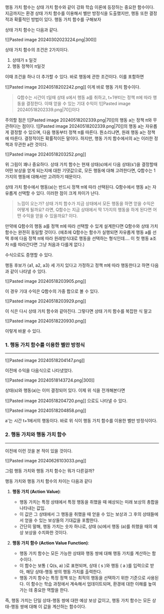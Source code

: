행동 가치 함수는 상태 가치 함수와 같이 강화 학습 이론에 등장하는 중요한 함수이다. 지금까지는 환경 상태 가치 함수를 이용해서 벨만 방정식을 도출했지만, 행동 또한 결정적과 확률적인 방법이 있다. 행동 가치 함수를 구해보자

상태 가치 함수는 다음과 같다.

![[Pasted image 20240302023224.png|300]]

상태 가치 함수의 조건은 2가지이다.
1. 상태가 s 일것
2. 행동 정책이 π일것

이때 조건을 하나 더 추가할 수 있다. 바로 행동에 관한 조건이다. 이를 포함하면

![[Pasted image 20240518202242.png]]
이게 바로 행동 가치 함수이다. 

> Q함수는 시간이 t일때 상태 s에서 행동 a를 취하고, t+1부터는 정책 π에 따라 행동을 결정한다. 이때 얻을 수 있는 기대 수익이 ![[Pasted image 20240518202339.png|70]]이다

주의할 점은 ![[Pasted image 20240518202339.png|70]]의 행동 a는 정책 π와 무관하다는 점이다. ![[Pasted image 20240518202339.png|70]]의 행동 a는 자유롭게 결정할 수 있으며, 다음 행동부터 정책 π를 따른다. 뭔소리냐면, 원래 행동 a는 정책에 따른다. 결정적이든 확률적이든 말이다. 하지만, 행동 가치 함수에서의 a는 이러한 정책과 무관한 a란 것이다. 

![[Pasted image 20240518203252.png]]

위 그림이 꽤나 중요하다. 상태 가치 함수는 현재 상태(s)에서 다음 상태(s')을 결정할때 어떤 보상을 얻게 되는지에 대한 기댓값으로, 모든 행동에 대해 고려한다면, Q함수는 1가지의 행동에 대해서만 고려하기 때문이다. 

상태 가치 함수에서 행동(a)는 반드시 정책 π에 따라 선택된다. Q함수에서 행동 a는 자유롭게 선택할 수 있다. 이러한 점이 크게 차이가 난다.

>느낌이 오는가? 상태 가치 함수가 지금 상태에서 모든 행동을 하면 얻을 수익은 어떻게 될까요? 라면, Q함수는 지금 상태에서 딱 1가지의 행동을 하게 된다면 어떤 수익을 얻을 수 있을까요? 이다.

만약에 Q함수의 행동 a를 정책 π에 따라 선택할 수 있게 설계한다면 Q함수와 상태 가치 함수는 완젼히 동일할 것이다. (에초에 Q함수는 함수가 실행되면 자유롭게 행동 a를 선택 후에 다음 정책 π에 따라 원래방식대로 행동을 선택하는 형식인데.... 이 첫 행동 a조차 π를 따라간다면 그냥 처음과 다를게 없다.)

수식으로도 증명할 수 있다. 

행동 후보가 {a1, a2, a3} 세 가지 있다고 가정하고 정책 π에 따라 행동한다고 하면 다음과 같이 나타낼 수 있다. 

![[Pasted image 20240518203905.png]]

이 경우 기대 수익은 Q함수의 가중 합으로 볼 수 있다. 

![[Pasted image 20240518203929.png]]

이 식은 다시 상태 가치 함수와 같아진다. 그렇다면 상태 가치 함수를 복잡한 식 말고

![[Pasted image 20240518220930.png]]

이렇게 바꿀 수 있다.

### 1. 행동 가치 함수를 이용한 벨만 방정식
---
![[Pasted image 20240518204147.png]]

이전에 수익을 다음식으로 나타냈었다. 

![[Pasted image 20240518143724.png|300]]

상태(s)와 행동(a)는 이미 결정되어 있다. 이제 위 식을 전개해본다면 

![[Pasted image 20240518204720.png]]
으로도 나타낼 수 있다. 

![[Pasted image 20240518204858.png]]

a'는 시간 t+1에서의 행동이다. 바로 위 식이 행동 가치 함수를 이용한 벨만 방정식이다.


### 2. 행동 가치와 행동 가치 함수
---
이전에 이런 것을 본 적이 있을 것이다. 

![[Pasted image 20240626103033.png]]

그럼 행동 가치와 행동 가치 함수는 뭐가 다른걸까? 

행동 가치와 행동 가치 함수의 차이는 다음과 같다

1. **행동 가치 (Action Value)**:
   - 행동 가치는 특정 상태에서 특정 행동을 취했을 때 예상되는 미래 보상의 총합을 나타내는 값입.
   - 이 값은 그 상태에서 그 행동을 취했을 때 얻을 수 있는 보상과 그 후의 상태들에서 얻을 수 있는 보상들의 기대값을 포함한다.
   - 간단히 말해, 행동 가치는 숫자 하나로, 상태 \(s\)에서 행동 \(a\)를 취했을 때의 예상 보상을 수치화한 것이다.

2. **행동 가치 함수 (Action Value Function)**:
   - 행동 가치 함수는 모든 가능한 상태와 행동 쌍에 대해 행동 가치를 계산하는 함수이다.
   - 이 함수는 보통 ( Q(s, a) )로 표현되며, 상태 ( s )와 행동 ( a )를 입력으로 받아, 해당 상태-행동 쌍의 행동 가치를 출력한다.
   - 행동 가치 함수는 특정 정책 또는 최적의 행동을 선택하기 위한 기준으로 사용된다. 이 함수는 학습 과정에서 계속해서 업데이트되며, 환경에 대한 이해를 높여 가는 데 중요한 역할을 한다.

즉, 행동 가치는 단일 상태-행동 쌍에 대한 예상 보상 값이고, 행동 가치 함수는 모든 상태-행동 쌍에 대해 이 값을 계산하는 함수이다.
